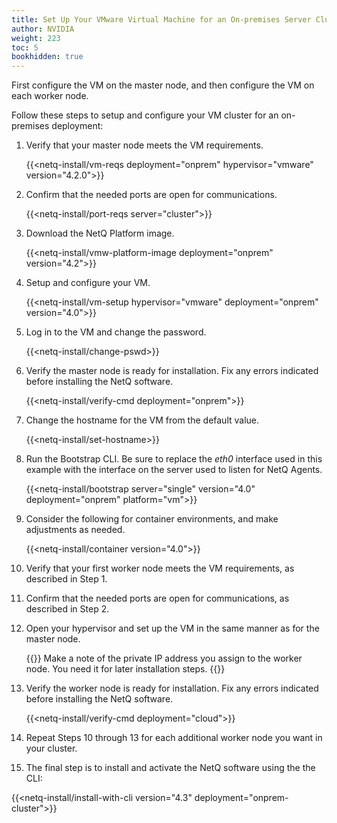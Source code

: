 ```yaml
---
title: Set Up Your VMware Virtual Machine for an On-premises Server Cluster
author: NVIDIA
weight: 223
toc: 5
bookhidden: true
---
```

First configure the VM on the master node, and then configure the VM on each worker node.

Follow these steps to setup and configure your VM cluster for an on-premises deployment:

1. Verify that your master node meets the VM requirements.

    {{<netq-install/vm-reqs deployment="onprem" hypervisor="vmware" version="4.2.0">}}

2. Confirm that the needed ports are open for communications.

    {{<netq-install/port-reqs server="cluster">}}

3. Download the NetQ Platform image.

    {{<netq-install/vmw-platform-image deployment="onprem" version="4.2">}}

4. Setup and configure your VM.

    {{<netq-install/vm-setup hypervisor="vmware" deployment="onprem" version="4.0">}}

5. Log in to the VM and change the password.

    {{<netq-install/change-pswd>}}

6. Verify the master node is ready for installation. Fix any errors indicated before installing the NetQ software.

    {{<netq-install/verify-cmd deployment="onprem">}}

7. Change the hostname for the VM from the default value.

    {{<netq-install/set-hostname>}}

8. Run the Bootstrap CLI. Be sure to replace the *eth0* interface used in this example with the interface on the server used to listen for NetQ Agents.

    {{<netq-install/bootstrap server="single" version="4.0" deployment="onprem" platform="vm">}}

9. Consider the following for container environments, and make adjustments as needed.

    {{<netq-install/container version="4.0">}}

10. Verify that your first worker node meets the VM requirements, as described in Step 1.

11. Confirm that the needed ports are open for communications, as described in Step 2.

12. Open your hypervisor and set up the VM in the same manner as for the master node.

    {{<notice note>}}
Make a note of the private IP address you assign to the worker node. You need it for later installation steps.
    {{</notice>}}

13. Verify the worker node is ready for installation. Fix any errors indicated before installing the NetQ software.

    {{<netq-install/verify-cmd deployment="cloud">}}

14. Repeat Steps 10 through 13 for each additional worker node you want in your cluster.

15. The final step is to install and activate the NetQ software using the the CLI:

{{<netq-install/install-with-cli version="4.3" deployment="onprem-cluster">}}